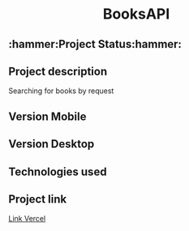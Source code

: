 <h1 align="center">BooksAPI </h1>

<h2>:hammer:Project Status:hammer:</h2>

<h2>Project description</h2>
<p>Searching for books by request</p>
<h2 >Version Mobile</h2>

<h2>Version Desktop</h2>

<h2>Technologies used</h2>
    
<h2> Project link </h2>
<a href="https://books-api-ruby.vercel.app/">Link Vercel</a>
